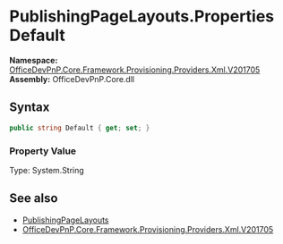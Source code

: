 # PublishingPageLayouts.Properties Default
  

**Namespace:** [OfficeDevPnP.Core.Framework.Provisioning.Providers.Xml.V201705](OfficeDevPnP.Core.Framework.Provisioning.Providers.Xml.V201705.md)  
**Assembly:** OfficeDevPnP.Core.dll  
## Syntax
```C#
public string Default { get; set; }
```

### Property Value
Type: System.String  

## See also
- [PublishingPageLayouts](OfficeDevPnP.Core.Framework.Provisioning.Providers.Xml.V201705.PublishingPageLayouts.md) 
- [OfficeDevPnP.Core.Framework.Provisioning.Providers.Xml.V201705](OfficeDevPnP.Core.Framework.Provisioning.Providers.Xml.V201705.md) 
